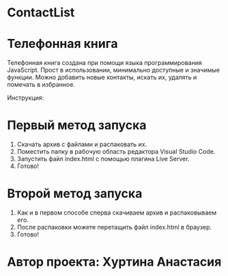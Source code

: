 # ContactList

# Телефонная книга

Телефонная книга создана при помощи языка программирования JavaScript. 
Прост в использовании, минимально доступные и значимые функции. Можно добавить новые контакты, искать их, удалять и помечать в избранное.

Инструкция:

# Первый метод запуска

1. Скачать архив с файлами и распаковать их.
2. Поместить папку в рабочую область редактора Visual Studio Code.
3. Запустить файл index.html с помощью плагина Live Server.
4. Готово!

# Второй метод запуска

1. Как и в первом способе сперва скачиваем архив и распаковываем его.
2. После распаковки можете перетащить файл index.html в браузер.
3. Готово!

# Автор проекта: Хуртина Анастасия
